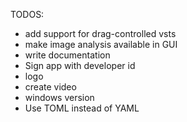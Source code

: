 TODOS:
- add support for drag-controlled vsts
- make image analysis available in GUI
- write documentation
- Sign app with developer id
- logo
- create video
- windows version 
- Use TOML instead of YAML
